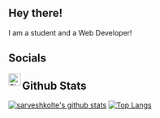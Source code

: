 ## Hey there!
I am a student and a Web Developer!
## Socials
[<img align="left" alt="Shishu#0001 | discord" width="24px" src="https://cdn.jsdelivr.net/npm/simple-icons@v3/icons/discord.svg">](https://discord.com/users/555702967433560074)

## Github Stats
[![sarveshkolte's github stats](https://github-readme-stats.vercel.app/api?username=sarveshkolte?show_icons=true&count_private=true)](https://github.com/sarveshkolte/github-readme-stats)
[![Top Langs](https://github-readme-stats.vercel.app/api/top-langs/?username=sarveshkolte)](https://github.com/sarveshkolte/github-readme-stats)
